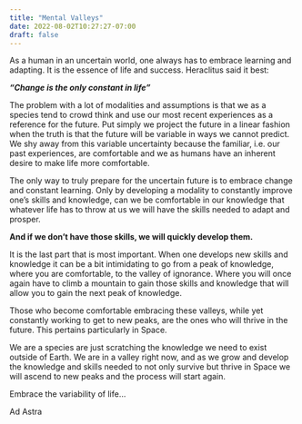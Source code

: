 ```yaml
---
title: "Mental Valleys"
date: 2022-08-02T10:27:27-07:00
draft: false
---
```


As a human in an uncertain world, one always has to embrace learning and adapting. It is the essence of life and success. Heraclitus said it best: 

***“Change is the only constant in life”***

The problem with a lot of modalities and assumptions is that we as a species tend to crowd think and use our most recent experiences as a reference for the future. Put simply we project the future in a linear fashion when the truth is that the future will be variable in ways we cannot predict. We shy away from this variable uncertainty because the familiar, i.e. our past experiences, are comfortable and we as humans have an inherent desire to make life more comfortable. 

The only way to truly prepare for the uncertain future is to embrace change and constant learning. Only by developing a modality to constantly improve one’s skills and knowledge, can we be comfortable in our knowledge that whatever life has to throw at us we will have the skills needed to adapt and prosper.

**And if we don’t have those skills, we will quickly develop them.**

It is the last part that is most important. When one develops new skills and knowledge it can be a bit intimidating to go from a peak of knowledge, where you are comfortable, to the valley of ignorance. Where you will once again have to climb a mountain to gain those skills and knowledge that will allow you to gain the next peak of knowledge.

Those who become comfortable embracing these valleys, while yet constantly working to get to new peaks, are the ones who will thrive in the future. This pertains particularly in Space. 

We are a species are just scratching the knowledge we need to exist outside of Earth. We are in a valley right now, and as we grow and develop the knowledge and skills needed to not only survive but thrive in Space we will ascend to new peaks and the process will start again.

Embrace the variability of life…

Ad Astra
